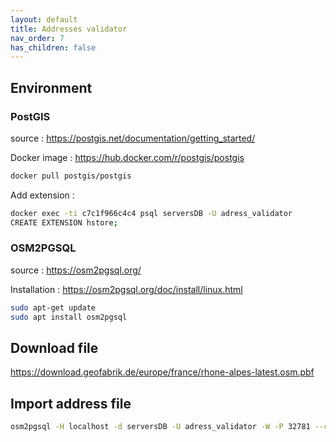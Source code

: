 ```yaml
---
layout: default
title: Addresses validator
nav_order: 7
has_children: false
---
```


## Environment

### PostGIS

source : <https://postgis.net/documentation/getting_started/>

Docker image : <https://hub.docker.com/r/postgis/postgis>

``` bash
docker pull postgis/postgis
```

Add extension :

``` bash
docker exec -ti c7c1f966c4c4 psql serversDB -U adress_validator
CREATE EXTENSION hstore;
```

### OSM2PGSQL

source : <https://osm2pgsql.org/>

Installation : <https://osm2pgsql.org/doc/install/linux.html>

``` bash
sudo apt-get update
sudo apt install osm2pgsql
```


## Download file

<https://download.geofabrik.de/europe/france/rhone-alpes-latest.osm.pbf>

## Import address file

``` bash
osm2pgsql -H localhost -d serversDB -U adress_validator -W -P 32781 --create --slim -G --hstore -S /usr/share/osm2pgsql/default.style ../../geofabrick/rhone-alpes-latest.osm.pbf

```

